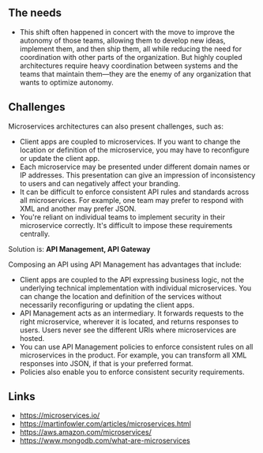 ## The needs

* This shift often happened in concert with the move to improve the autonomy of those teams, allowing them to develop new ideas, implement them, and then ship them, all while reducing the need for coordination with other parts of the organization.
But highly coupled architectures require heavy coordination between systems and the teams that maintain them—they are the enemy of any organization that wants to optimize autonomy.


## Challenges

Microservices architectures can also present challenges, such as:

* Client apps are coupled to microservices. If you want to change the location or definition of the microservice, you may have to reconfigure or update the client app.
* Each microservice may be presented under different domain names or IP addresses. This presentation can give an impression of inconsistency to users and can negatively affect your branding.
* It can be difficult to enforce consistent API rules and standards across all microservices. For example, one team may prefer to respond with XML and another may prefer JSON.
* You're reliant on individual teams to implement security in their microservice correctly. It's difficult to impose these requirements centrally.

Solution is: **API Management, API Gateway**

Composing an API using API Management has advantages that include:

* Client apps are coupled to the API expressing business logic, not the underlying technical implementation with individual microservices. You can change the location and definition of the services without necessarily reconfiguring or updating the client apps.
* API Management acts as an intermediary. It forwards requests to the right microservice, wherever it is located, and returns responses to users. Users never see the different URIs where microservices are hosted.
* You can use API Management policies to enforce consistent rules on all microservices in the product. For example, you can transform all XML responses into JSON, if that is your preferred format.
* Policies also enable you to enforce consistent security requirements.

## Links

* https://microservices.io/
* https://martinfowler.com/articles/microservices.html
* https://aws.amazon.com/microservices/
* https://www.mongodb.com/what-are-microservices